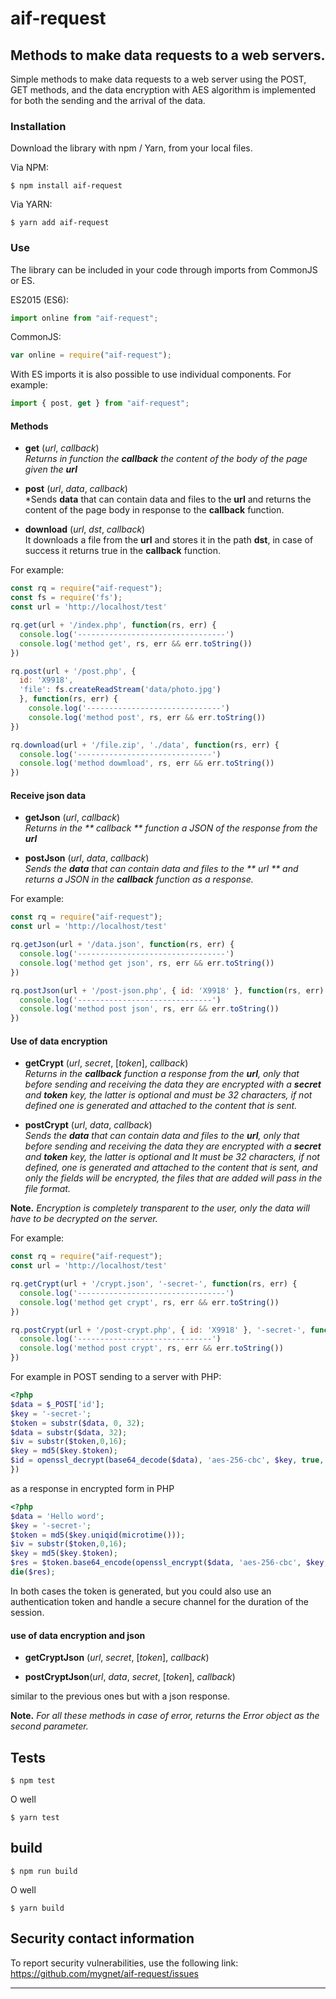 # aif-request

## Methods to make data requests to a web servers.

Simple methods to make data requests to a web server using the POST, GET methods, and the data encryption with AES algorithm is implemented for both the sending and the arrival of the data.

### Installation

Download the library with npm / Yarn, from your local files.

Via NPM:

    $ npm install aif-request
    
Via YARN:

    $ yarn add aif-request

### Use
The library can be included in your code through imports from CommonJS or ES.

ES2015 (ES6):
```javascript
import online from "aif-request";
```
CommonJS:
```javascript
var online = require("aif-request");
```
With ES imports it is also possible to use individual components. For example:
```javascript
import { post, get } from "aif-request";
```

 #### Methods
* **get** (*url*, *callback*)  
 *Returns in function the **callback** the content of the body of the page given the **url***  

* **post** (*url*, *data*, *callback*)  
*Sends **data** that can contain data and files to the **url** and returns the content of the page body in response to the **callback** function.  

* **download** (*url*, *dst*, *callback*)  
It downloads a file from the **url** and stores it in the path **dst**, in case of success it returns true in the **callback** function.

For example:

```javascript
const rq = require("aif-request");
const fs = require('fs');
const url = 'http://localhost/test'

rq.get(url + '/index.php', function(rs, err) {
  console.log('---------------------------------')
  console.log('method get', rs, err && err.toString())
})

rq.post(url + '/post.php', { 
  id: 'X9918',
  'file': fs.createReadStream('data/photo.jpg')
  }, function(rs, err) {
    console.log('------------------------------')
    console.log('method post', rs, err && err.toString())
})

rq.download(url + '/file.zip', './data', function(rs, err) {
  console.log('------------------------------')
  console.log('method dowmload', rs, err && err.toString())
})
```

#### Receive json data
* **getJson** (*url*, *callback*)  
*Returns in the ** callback ** function a JSON of the response from the **url***  

* **postJson** (*url*, *data*, *callback*)  
*Sends the **data** that can contain data and files to the ** url ** and returns a JSON in the **callback** function as a response.*

For example:
```javascript
const rq = require("aif-request");
const url = 'http://localhost/test'

rq.getJson(url + '/data.json', function(rs, err) {
  console.log('---------------------------------')
  console.log('method get json', rs, err && err.toString())
})

rq.postJson(url + '/post-json.php', { id: 'X9918' }, function(rs, err) {
  console.log('------------------------------')
  console.log('method post json', rs, err && err.toString())
})
```

#### Use of data encryption
* **getCrypt** (*url*, *secret*, [*token*], *callback*)  
*Returns in the **callback** function a response from the **url**, only that before sending and receiving the data they are encrypted with a **secret** and **token** key, the latter is optional and must be 32 characters, if not defined one is generated and attached to the content that is sent.*

* **postCrypt** (*url*, *data*, *callback*)    
*Sends the **data** that can contain data and files to the **url**, only that before sending and receiving the data they are encrypted with a **secret** and **token** key, the latter is optional and It must be 32 characters, if not defined, one is generated and attached to the content that is sent, and only the fields will be encrypted, the files that are added will pass in the file format.*

**Note.** *Encryption is completely transparent to the user, only the data will have to be decrypted on the server.*

For example:
```javascript
const rq = require("aif-request");
const url = 'http://localhost/test'

rq.getCrypt(url + '/crypt.json', '-secret-', function(rs, err) {
  console.log('---------------------------------')
  console.log('method get crypt', rs, err && err.toString())
})

rq.postCrypt(url + '/post-crypt.php', { id: 'X9918' }, '-secret-', function(rs, err) {
  console.log('------------------------------')
  console.log('method post crypt', rs, err && err.toString())
})
```
For example in POST sending to a server with PHP:
```php
<?php
$data = $_POST['id'];
$key = '-secret-';
$token = substr($data, 0, 32);
$data = substr($data, 32);
$iv = substr($token,0,16);
$key = md5($key.$token);
$id = openssl_decrypt(base64_decode($data), 'aes-256-cbc', $key, true, $iv);
})
```

as a response in encrypted form in PHP
```php
<?php
$data = 'Hello word';
$key = '-secret-';
$token = md5($key.uniqid(microtime()));
$iv = substr($token,0,16);
$key = md5($key.$token);
$res = $token.base64_encode(openssl_encrypt($data, 'aes-256-cbc', $key, true, $iv));
die($res);
```

In both cases the token is generated, but you could also use an 
authentication token and handle a secure channel for the duration of the session.

#### use of data encryption and json
* **getCryptJson** (*url*, *secret*, [*token*], *callback*)

* **postCryptJson**(*url*, *data*, *secret*, [*token*], *callback*)  

similar to the previous ones but with a json response.

**Note.**
*For all these methods in case of error, returns the Error object as the second parameter.*

## Tests

    $ npm test

O well

    $ yarn test

## build

    $ npm run build

O well

    $ yarn build



## Security contact information

To report security vulnerabilities, use the following link: https://github.com/mygnet/aif-request/issues

---
[npm-image]: https://img.shields.io/npm/v/aif-request.svg
[npm-url]: https://www.npmjs.com/package/aif-request